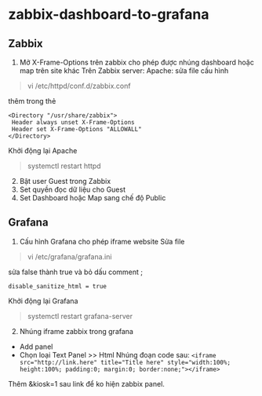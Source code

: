 # zabbix-dashboard-to-grafana
## Zabbix


1. Mở X-Frame-Options trên zabbix cho phép được nhúng dashboard hoặc map trên site khác
Trên Zabbix server:
Apache: sửa file cấu hình 

> vi /etc/httpd/conf.d/zabbix.conf

thêm trong thẻ 

    <Directory "/usr/share/zabbix">
     Header always unset X-Frame-Options
     Header set X-Frame-Options "ALLOWALL"
    </Directory>

Khởi động lại Apache

> systemctl restart httpd

2. Bật user Guest trong Zabbix
3. Set quyền đọc dữ liệu cho Guest
4. Set Dashboard hoặc Map sang chế độ Public

## Grafana

1. Cấu hình Grafana cho phép iframe website
Sửa file 

> vi /etc/grafana/grafana.ini

sửa false thành true và bỏ dấu comment ;

`disable_sanitize_html = true`

Khởi động lại Grafana

> systemctl restart grafana-server

2. Nhúng iframe zabbix trong grafana
- Add panel
- Chọn loại Text Panel >> Html
Nhúng đoạn code sau:
````<iframe src="http://link.here" title="Title here" style="width:100%; height:100%; padding:0; margin:0; border:none;"></iframe>````

Thêm &kiosk=1 sau link để ko hiện zabbix panel.

